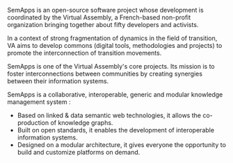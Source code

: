 SemApps is an open-source software project whose development is coordinated by the Virtual Assembly, a French-based non-profit organization bringing together about fifty developers and activists. 

In a context of strong fragmentation of dynamics in the field of transition, VA aims to develop commons (digital tools, methodologies and projects) to promote the interconnection of transition movements.

SemApps is one of the Virtual Assembly's core projects. Its mission is to foster interconnections between communities by creating synergies between their information systems.

SemApps is a collaborative, interoperable, generic and modular knowledge management system :

- Based on linked & data semantic web technologies, it allows the co-production of knowledge graphs. 
- Built on open standards, it enables the development of interoperable information systems. 
- Designed on a modular architecture, it gives everyone the opportunity to build and customize platforms on demand.


